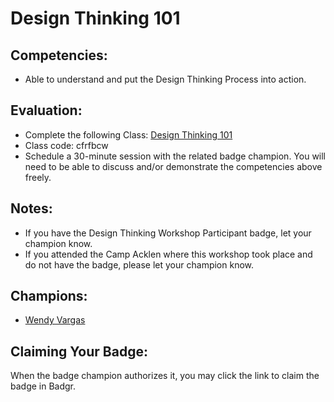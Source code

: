 # Design Thinking 101

## Competencies:
* Able to understand and put the Design Thinking Process into action. 

## Evaluation:
* Complete the following Class: [Design Thinking 101](https://classroom.google.com/c/NjQyNzA4MDU4NzRa)
* Class code: cfrfbcw
* Schedule a 30-minute session with the related badge champion. You will need to be able to discuss and/or demonstrate the competencies above freely. 

## Notes:
* If you have the Design Thinking Workshop Participant badge, let your champion know. 
* If you attended the Camp Acklen where this workshop took place and do not have the badge, please let your champion know. 

## Champions:

* [Wendy Vargas](mailto:wendy.vargas@acklenavenue.com)

## Claiming Your Badge:
When the badge champion authorizes it, you may click the link to claim the badge in Badgr.
